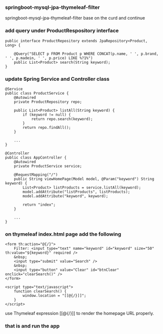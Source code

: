 ### springboot-mysql-jpa-thymeleaf-filter
springboot-mysql-jpa-thymeleaf-filter
base on the curd and continue

### add query under ProductRespository interface

```
public interface ProductRepository extends JpaRepository<Product, Long> {
     
    @Query("SELECT p FROM Product p WHERE CONCAT(p.name, ' ', p.brand, ' ', p.madein, ' ', p.price) LIKE %?1%")
    public List<Product> search(String keyword);
}
```

### update Spring Service and Controller class

```
@Service
public class ProductService {
    @Autowired
    private ProductRepository repo;
     
    public List<Product> listAll(String keyword) {
        if (keyword != null) {
            return repo.search(keyword);
        }
        return repo.findAll();
    }
     
    ...
}
```

```
@Controller
public class AppController {
    @Autowired
    private ProductService service;
     
    @RequestMapping("/")
    public String viewHomePage(Model model, @Param("keyword") String keyword) {
        List<Product> listProducts = service.listAll(keyword);
        model.addAttribute("listProducts", listProducts);
        model.addAttribute("keyword", keyword);
         
        return "index";
    }
     
    ...
}
```

### on thymeleaf index.html page add the following



```
<form th:action="@{/}">
    Filter: <input type="text" name="keyword" id="keyword" size="50" th:value="${keyword}" required />
    &nbsp;
    <input type="submit" value="Search" />
    &nbsp;
    <input type="button" value="Clear" id="btnClear" onclick="clearSearch()" />
</form>
```

```
<script type="text/javascript">
    function clearSearch() {
        window.location = "[[@{/}]]";
    }
</script>
```

use Thymeleaf expression [[@{/}]] to render the homepage URL properly.

### that is and run the app





